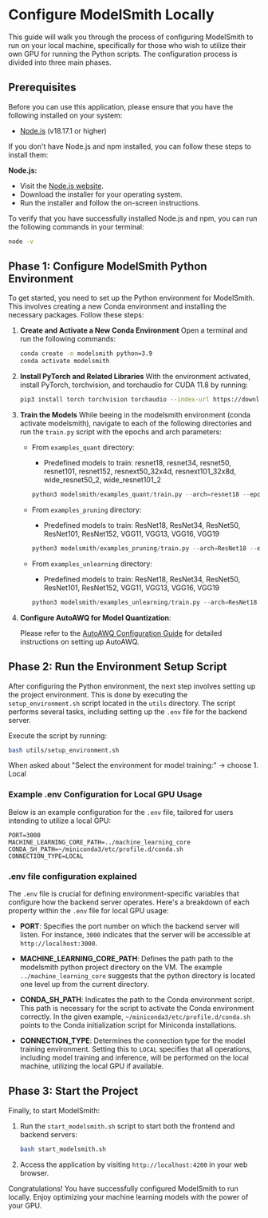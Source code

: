 # Configure ModelSmith Locally

This guide will walk you through the process of configuring ModelSmith to run on your local machine, specifically for those who wish to utilize their own GPU for running the Python scripts. The configuration process is divided into three main phases.

## Prerequisites

Before you can use this application, please ensure that you have the following installed on your system:

- [Node.js](https://nodejs.org/) (v18.17.1 or higher)

If you don't have Node.js and npm installed, you can follow these steps to install them:

**Node.js:**

- Visit the [Node.js website](https://nodejs.org/).
- Download the installer for your operating system.
- Run the installer and follow the on-screen instructions.

To verify that you have successfully installed Node.js and npm, you can run the following commands in your terminal:

```bash
node -v
```

## Phase 1: Configure ModelSmith Python Environment

To get started, you need to set up the Python environment for ModelSmith. This involves creating a new Conda environment and installing the necessary packages. Follow these steps:

1. **Create and Activate a New Conda Environment**
   Open a terminal and run the following commands:

   ```bash
   conda create -n modelsmith python=3.9
   conda activate modelsmith
   ```

2. **Install PyTorch and Related Libraries**
   With the environment activated, install PyTorch, torchvision, and torchaudio for CUDA 11.8 by running:

   ```bash
   pip3 install torch torchvision torchaudio --index-url https://download.pytorch.org/whl/cu118
   ```

3. **Train the Models**
   While beeing in the modelsmith environment (conda activate modelsmith), navigate to each of the following directories and run the `train.py` script with the epochs and arch parameters:

   - From `examples_quant` directory:

     - Predefined models to train: resnet18, resnet34, resnet50, resnet101, resnet152, resnext50_32x4d, resnext101_32x8d, wide_resnet50_2, wide_resnet101_2

     ```python
     python3 modelsmith/examples_quant/train.py --arch=resnet18 --epochs=100
     ```

   - From `examples_pruning` directory:

     - Predefined models to train: ResNet18, ResNet34, ResNet50, ResNet101, ResNet152, VGG11, VGG13, VGG16, VGG19

     ```python
     python3 modelsmith/examples_pruning/train.py --arch=ResNet18 --epochs=100
     ```

   - From `examples_unlearning` directory:

     - Predefined models to train: ResNet18, ResNet34, ResNet50, ResNet101, ResNet152, VGG11, VGG13, VGG16, VGG19

     ```python
     python3 modelsmith/examples_unlearning/train.py --arch=ResNet18 --epochs=100
     ```

4. **Configure AutoAWQ for Model Quantization**:

   Please refer to the [AutoAWQ Configuration Guide](configure-autoawq.md) for detailed instructions on setting up AutoAWQ.

## Phase 2: Run the Environment Setup Script

After configuring the Python environment, the next step involves setting up the project environment. This is done by executing the `setup_environment.sh` script located in the `utils` directory. The script performs several tasks, including setting up the `.env` file for the backend server.

Execute the script by running:

```bash
bash utils/setup_environment.sh
```

When asked about "Select the environment for model training:" -> choose 1. Local

### Example .env Configuration for Local GPU Usage

Below is an example configuration for the `.env` file, tailored for users intending to utilize a local GPU:

```
PORT=3000
MACHINE_LEARNING_CORE_PATH=../machine_learning_core
CONDA_SH_PATH=~/miniconda3/etc/profile.d/conda.sh
CONNECTION_TYPE=LOCAL
```

### .env file configuration explained

The `.env` file is crucial for defining environment-specific variables that configure how the backend server operates. Here's a breakdown of each property within the `.env` file for local GPU usage:

- **PORT**: Specifies the port number on which the backend server will listen. For instance, `3000` indicates that the server will be accessible at `http://localhost:3000`.

- **MACHINE_LEARNING_CORE_PATH**: Defines the path path to the modelsmith python project directory on the VM. The example `../machine_learning_core` suggests that the python directory is located one level up from the current directory.

- **CONDA_SH_PATH**: Indicates the path to the Conda environment script. This path is necessary for the script to activate the Conda environment correctly. In the given example, `~/miniconda3/etc/profile.d/conda.sh` points to the Conda initialization script for Miniconda installations.

- **CONNECTION_TYPE**: Determines the connection type for the model training environment. Setting this to `LOCAL` specifies that all operations, including model training and inference, will be performed on the local machine, utilizing the local GPU if available.

## Phase 3: Start the Project

Finally, to start ModelSmith:

1. Run the `start_modelsmith.sh` script to start both the frontend and backend servers:

   ```bash
   bash start_modelsmith.sh
   ```

2. Access the application by visiting `http://localhost:4200` in your web browser.

Congratulations! You have successfully configured ModelSmith to run locally. Enjoy optimizing your machine learning models with the power of your GPU.
